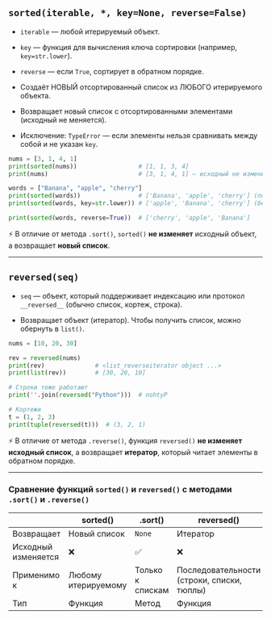 ## `sorted(iterable, *, key=None, reverse=False)`

  * `iterable` — любой итерируемый объект.
  * `key` — функция для вычисления ключа сортировки (например, `key=str.lower`).
  * `reverse` — если `True`, сортирует в обратном порядке.

* Создаёт НОВЫЙ отсортированный список из ЛЮБОГО итерируемого объекта.

* Возвращает новый список с отсортированными элементами (исходный не меняется).

* Исключение: `TypeError` — если элементы нельзя сравнивать между собой и не указан `key`.

```python
nums = [3, 1, 4, 1]
print(sorted(nums))                 # [1, 1, 3, 4]
print(nums)                         # [3, 1, 4, 1] — исходный не изменился

words = ["Banana", "apple", "cherry"]
print(sorted(words))                # ['Banana', 'apple', 'cherry'] (по Unicode)
print(sorted(words, key=str.lower)) # ['apple', 'Banana', 'cherry'] (без учёта регистра)

print(sorted(words, reverse=True))  # ['cherry', 'apple', 'Banana']
```

⚡ В отличие от метода `.sort()`, `sorted()` **не изменяет** исходный объект, а возвращает **новый список**.

---

## `reversed(seq)`
  * `seq` — объект, который поддерживает индексацию или протокол `__reversed__` (обычно список, кортеж, строка).

* Возвращает объект (итератор). Чтобы получить список, можно обернуть в `list()`.

```python
nums = [10, 20, 30]

rev = reversed(nums)
print(rev)              # <list_reverseiterator object ...>
print(list(rev))        # [30, 20, 10]

# Строки тоже работают
print(''.join(reversed("Python")))  # nohtyP

# Кортежи
t = (1, 2, 3)
print(tuple(reversed(t)))  # (3, 2, 1)
```

⚡ В отличие от метода `.reverse()`, функция `reversed()` **не изменяет исходный список**, а возвращает **итератор**, который читает элементы в обратном порядке.

---

### Сравнение функций `sorted()` и `reversed()` с методами `.sort()` и `.reverse()`

|                     | **sorted()**        | **.sort()**      | **reversed()**                                  | **.reverse()**   |
| ------------------- | ------------------- | ---------------- |-------------------------------------------------| ---------------- |
| Возвращает          | Новый список        | `None`           | Итератор                                        | `None`           |
| Исходный изменяется | ❌                   | ✅                | ❌                                               | ✅                |
| Применимо к         | Любому итерируемому | Только к спискам | Последовательности <br> (строки, списки, тюплы) | Только к спискам |
| Тип                 | Функция             | Метод            | Функция                                         | Метод            |

